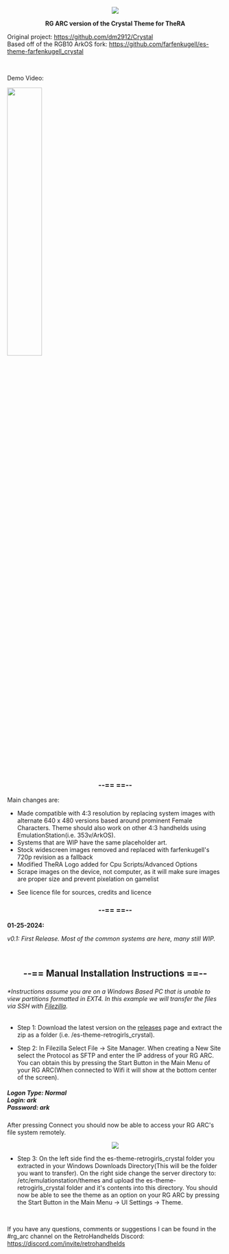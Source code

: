 <p align=center><img src="https://i.imgur.com/OxDiSBk.jpg"></a></p>

**<p align=center>RG ARC version of the Crystal Theme for TheRA</p>**
Original project: https://github.com/dm2912/Crystal<br>
Based off of the RGB10 ArkOS fork: https://github.com/farfenkugell/es-theme-farfenkugell_crystal

<br>
<p>Demo Video:</p>

 [<img src=https://img.youtube.com/vi/KzD_yMF4iSk/0.jpg width=40%>](https://www.youtube.com/watch?v=KzD_yMF4iSk)

<br>


### <p align=center>--== ==--</p>

Main changes are: 

- Made compatible with 4:3 resolution by replacing system images with alternate 640 x 480 versions based around prominent Female Characters. Theme should also work on other 4:3 handhelds using EmulationStation(i.e. 353v/ArkOS).
- Systems that are WIP have the same placeholder art.
- Stock widescreen images removed and replaced with farfenkugell's 720p revision as a fallback
- Modified TheRA Logo added for Cpu Scripts/Advanced Options
- Scrape images on the device, not computer, as it will make sure images are proper size and prevent pixelation on gamelist
+ See licence file for sources, credits and licence

### <p align=center>--== ==--</p>

**01-25-2024:**

*v0.1: First Release. Most of the common systems are here, many still WIP.*

<br>

## <p align=center>--== Manual Installation Instructions ==--</p>

###### *Instructions assume you are on a Windows Based PC that is unable to view partitions formatted in EXT4. In this example we will transfer the files via SSH with [Filezilla](https://filezilla-project.org). 

- Step 1: Download the latest version on the [releases](https://github.com/GHROTIC/es-theme-retrogirls_crystal/releases) page and extract the zip as a folder (i.e. /es-theme-retrogirls_crystal).

- Step 2: In Filezilla Select File -> Site Manager. When creating a New Site select the Protocol as SFTP and enter the IP address of your RG ARC. You can obtain this by pressing the Start Button in the Main Menu of your RG ARC(When connected to Wifi it will show at the bottom center of the screen).

##### Logon Type: Normal<br> Login: ark<br> Password: ark

After pressing Connect you should now be able to access your RG ARC's file system remotely.

<p align=center><img src="https://i.imgur.com/Q7xzYTJ.png"></a></p>

- Step 3: On the left side find the es-theme-retrogirls_crystal folder you extracted in your Windows Downloads Directory(This will be the folder you want to transfer). On the right side change the server directory to: /etc/emulationstation/themes and upload the es-theme-retrogirls_crystal folder and it's contents into this directory. You should now be able to see the theme as an option on your RG ARC by pressing the Start Button in the Main Menu -> UI Settings -> Theme.

<br>

If you have any questions, comments or suggestions I can be found in the #rg_arc channel on the RetroHandhelds Discord: https://discord.com/invite/retrohandhelds
